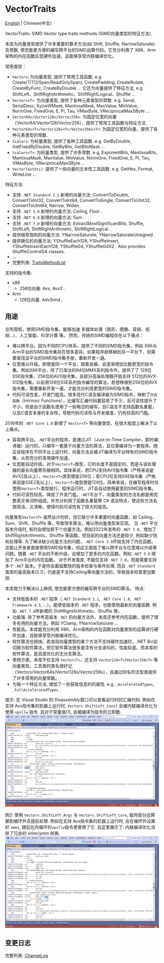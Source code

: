 # VectorTraits
[English](README.md) | Chinese(中文)

VectorTraits: SIMD Vector type traits methods (SIMD向量类型的特征方法).

本库为向量类型提供了许多重要的算术方法(如 Shift, Shuffle, NarrowSaturate)及常数, 使您能更方便的编写跨平台的SIMD运算代码。它充分利用了 X86、Arm架构的内在函数实现硬件加速，且能够享受内联编译优化。

常用类型：
- `Vectors`: 为向量类型, 提供了常用工具函数, e.g. Create(T/T[]/Span/ReadOnlySpan), CreatePadding, CreateRotate, CreateByFunc, CreateByDouble ... 它还为向量提供了特征方法, e.g. ShiftLeft、ShiftRightArithmetic、ShiftRightLogical、Shuffle ...
- `Vectors<T>`: 为向量类型, 提供了各种元素类型的常数. e.g. Serial, SerialDesc, XyzwWMask, MantissaMask, MaxValue, MinValue, NormOne, FixedOne, E, Pi, Tau, VMaxByte, VReciprocalMaxSByte ...
- `Vector64s/Vector128s/Vector256s`: 为固定位宽的向量（Vector64/Vector128/Vector256），提供了常用工具函数与特征方法.
- `Vector64s<T>/Vector128s<T>/Vector256s<T>`: 为固定位宽的向量，提供了各种元素类型的常数.
- `Scalars`: 为标量类型, 提供了各种工具函数. e.g. GetByDouble, GetFixedByDouble, GetByBits, GetBitsMask ...
- `Scalars<T>`: 为标量类型, 提供了许多常数. e.g. ExponentBits, MantissaBits, MantissaMask, MaxValue, MinValue, NormOne, FixedOne, E, Pi, Tau, VMaxByte, VReciprocalMaxSByte ...
- `VectorTextUtil`: 提供了一些向量的文本性工具函数. e.g. GetHex, Format, WriteLine ...

特征方法:
- 支持 `.NET Standard 2.1` 新增的向量方法: ConvertToDouble, ConvertToInt32, ConvertToInt64, ConvertToSingle, ConvertToUInt32, ConvertToUInt64, Narrow, Widen .
- 支持 `.NET 5.0` 新增的向量方法: Ceiling, Floor .
- 支持 `.NET 6.0` 新增的向量方法: Sum .
- 支持 `.NET 7.0` 新增的向量方法: ExtractMostSignificantBits, Shuffle, ShiftLeft, ShiftRightArithmetic, ShiftRightLogical .
- 提供缩窄饱和的向量方法: YNarrowSaturate, YNarrowSaturateUnsigned .
- 提供换位的向量方法: YShuffleEach128, YShuffleInsert, YShuffleInsertEach128, YShuffleG4, YShuffleG4X2 . Also provides ShuffleControlG4 classes.
- ...
- 完整列表: [TraitsMethodList](TraitsMethodList.md)

支持的指令集:
- x86
  - 256位向量: Avx, Avx2 .
- Arm
  - 128位向量: AdvSimd .

## 用途
总所周知，使用SIMD指令集，能够加速 多媒体处理（图形、图像、音频、视频...）、人工智能、科学计算 等。
然而，传统的SIMD编程存在以下痛点：
- 难以跨平台。因为不同的CPU体系，提供了不同的SIMD指令集，例如 X86与Arm平台的SIMD指令集存在很多差异。如果程序欲移植到另一平台下，则需要查找该平台的SIMD指令集手册，重新开发一遍。
- 位宽难以升级。即使是同一个平台，随着发展，会逐渐增加位数更宽的指令集。例如X86平台，除了已淘汰的64位MMX系列指令外，提供了了 128位SSE指令集、256位的AVX指令集，且部分高端处理器开始支持 512位的AVX-512指令集。以前用128位SSE系列指令编写的算法，若想移植到256位的AVX指令集，需要重新开发一遍，才能充分利用更宽的SIMD指令集。
- 代码可读性差，开发门槛高。很多现代C语言编译器为SIMD指令，映射了`内在函数`（Intrinsic Functions），比编写汇编代码要容易了不少，且可读性提升了不少。但是由于函数名使用了一些晦涩的缩写，且C语言不支持函数名重载，以及C语言本身的复杂性，导致代码可读性与开发难度，仍有较高的门槛。

2016年的 `.NET Core 1.0` 新增了 `Vector<T>` 等向量类型，在很大程度上解决了以上痛点。
- 容易跨平台。`.NET`平台的程序，是通过JIT（Just-In-Time Compiler，即时编译器）运行的。只编写一套基于向量方法的算法，且仅需编译为一套程序。随后该程序在不同平台上运行时，向量方法会被JIT编译为平台特有的SIMD指令集，从而充分的享用硬件加速。
- 位宽能自动升级。对于`Vector<T>`类型，它的长度不是固定的，而是与该处理器的最长向量寄存器相同。具体来说，若CPU支持AVX指令集（严格来说是AVX2及以上），`Vector<T>`类型便是256位；若CPU仅支持SSE指令集（严格来说是SSE2及以上），`Vector<T>`类型便是128位。简单来说，在编写程序时仅使用`Vector<T>`类型就行，程序运行时，JIT会自动使用最宽的SIMD指令集。
- 代码可读性较高，降低了开发门槛。`.NET`平台下，向量类型的方法名都是用完整英文单词所组成，并充分利用了函数名重载等 C# 语法特点，使这些方法名既简洁、又清晰。使得代码可读性有了很大的提高。

向量类型`Vector<T>` 虽然设计的好，但它缺少许多重要的向量函数，如 Ceiling、Sum、Shift、Shuffle 等。导致很多算法，难以用向量类型来实现。
当 `.NET` 平台版本升级时, 有时会增加若干个向量方法。例如2022年发布的 `.NET 7.0`，增加了ShiftRightArithmetic、Shuffle 等函数。但目前的向量方法还是较少, 例如缺少饱和处理等.
为了解决缺少向量方法的问题，`.NET Core 3.0`开始支持了内在函数。这能让开发者直接使用SIMD指令集，但这又面临了难以跨平台与位宽难以升级等问题。随着 `.NET` 平台的不断升级，会增加了更多的内在函数。例如 `.NET 5.0` 增加了 Arm平台的内在函数。
对于开发类库, 不能仅支持 `.NET 7.0`，而是需要支持多个 `.NET` 版本。于是你会面临繁琐的版本检查与条件处理. 而且 `.NET Standard` 类库的最高版本(2.1)，仍是是不支持Ceiling等向量方法的，导致版本检查更加繁琐. 

本库致力于解决以上麻烦, 使您能更方便的编写跨平台的SIMD算法。
特点:
- 支持低版本的 `.NET` 程序（`.NET Standard 1.1`, `.NET Core 1.0`, `.NET Framework 4.5`, ...）。能使低版本的 `.NET` 程序，也能使用最新的向量函数. 例如 `.NET 7.0`所新增的 ShiftRightArithmetic、Shuffle 等。
- 功能强. 除了参考高版本 `.NET` 的向量方法外，本库还参考内在函数，提供了很多有用的向量方法。例如 YClamp, YNarrowSaturate ...
- 性能高。本库能充分利用 X86、Arm架构的内在函数对向量类型的运算进行硬件加速，且能够享受内联编译优化。
- 软件算法也很快。若发现向量类型的某个方法不支持硬件加速时，.NET Bcl会切换为软件算法，但它软件算法很多是含有分支语句的，性能较差。而本库的软件算法，是高度优化的无分支算法。
- 使用方便。本库不仅支持 `Vector<T>`，还支持 `Vector128<T>`/`Vector256<T>` 等向量类型。工具类的类名很好记（Vectors/Vector64s/Vector128s/Vector256s），且通过同名的泛型类提供了许多常用的向量常数。
- 为每一个特征方法, 增加了一些获取信息的的属性. e.g. `_AcceleratedTypes`, `_FullAcceleratedTypes` .

提示: 在 Visual Studio 的 Disassembly窗口可以查看运行时的汇编代码. 例如在支持 Avx指令集的机器上运行时, `Vectors.ShiftLeft_Const` 会被内联编译优化为使用 `vpsllw` 指令. 且对于常量值(1), 会被编译为指令的立即数.
![Vectors.ShiftLeft_use_inline.png](docs/Vectors.ShiftLeft_use_inline.png)

例2: 使用 `Vectors.ShiftLeft_Args` 与 `Vectors.ShiftLeft_Core`, 能将部分运算挪到循环外去提前处理. 例如在支持 Avx指令集的机器上运行时, 会在循环外设置好 `xmm1`, 随后在内循环的`vpsllw`指令里使用了它. 且这里展示了: 内联编译优化消除了冗余的 xmm/ymm 转换.
![Vectors.ShiftLeft_Core_use_inline.png](docs/Vectors.ShiftLeft_Core_use_inline.png)

## 变更日志

完整列表: [ChangeLog](ChangeLog.md)
